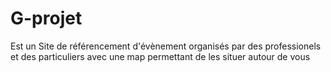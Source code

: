 # G-projet

Est un Site de référencement d'évènement organisés par des professionels et des particuliers avec une map permettant de les situer autour de vous 
